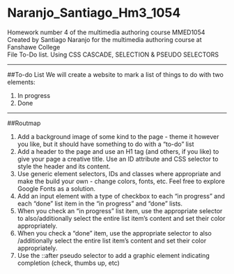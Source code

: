 # Naranjo_Santiago_Hm3_1054
Homework number 4 of the multimedia authoring course MMED1054
Created by Santiago Naranjo for the multimedia authoring course at Fanshawe College  
File To-Do list. Using CSS CASCADE, SELECTION &amp; PSEUDO SELECTORS


-----

##To-do List
We will create a website to mark a list of things to do with two elements:
1. In progress
2. Done

-----
##Routmap

1. Add a background image of some kind to the page - theme it however you like, but it should have something to do with a “to-do” list
2. Add a header to the page and use an H1 tag (and others, if you like) to give your page a creative title. Use an ID attribute and CSS
selector to style the header and its content.
3. Use generic element selectors, IDs and classes where appropriate and make the build your own - change colors, fonts, etc. Feel free
to explore Google Fonts as a solution.
4. Add an input element with a type of checkbox to each “in progress” and each “done” list item in the “in progress” and “done” lists.
5. When you check an “in progress” list item, use the appropriate selector to also/additionally select the entire list item’s content and
set their color appropriately.
6. When you check a “done” item, use the appropriate selector to also /additionally select the entire list item’s content and set their
color appropriately.
7. Use the ::after pseudo selector to add a graphic element indicating completion (check, thumbs up, etc)
